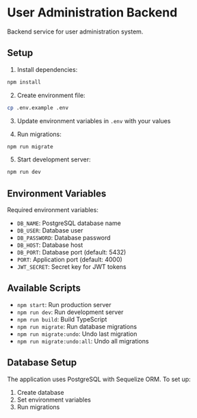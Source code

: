 # User Administration Backend

Backend service for user administration system.

## Setup

1. Install dependencies:
```bash
npm install
```

2. Create environment file:
```bash
cp .env.example .env
```

3. Update environment variables in `.env` with your values

4. Run migrations:
```bash
npm run migrate
```

5. Start development server:
```bash
npm run dev
```

## Environment Variables

Required environment variables:

- `DB_NAME`: PostgreSQL database name
- `DB_USER`: Database user
- `DB_PASSWORD`: Database password
- `DB_HOST`: Database host
- `DB_PORT`: Database port (default: 5432)
- `PORT`: Application port (default: 4000)
- `JWT_SECRET`: Secret key for JWT tokens

## Available Scripts

- `npm start`: Run production server
- `npm run dev`: Run development server
- `npm run build`: Build TypeScript
- `npm run migrate`: Run database migrations
- `npm run migrate:undo`: Undo last migration
- `npm run migrate:undo:all`: Undo all migrations

## Database Setup

The application uses PostgreSQL with Sequelize ORM. To set up:

1. Create database
2. Set environment variables
3. Run migrations

